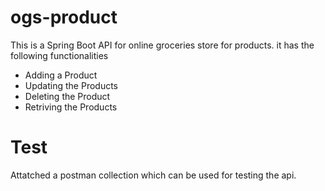 # ogs-product

This is a Spring Boot API for online groceries store for products. it has the following functionalities
- Adding a Product
- Updating the Products
- Deleting the Product
- Retriving the Products


# Test
Attatched a postman collection which can be used for testing the api.
